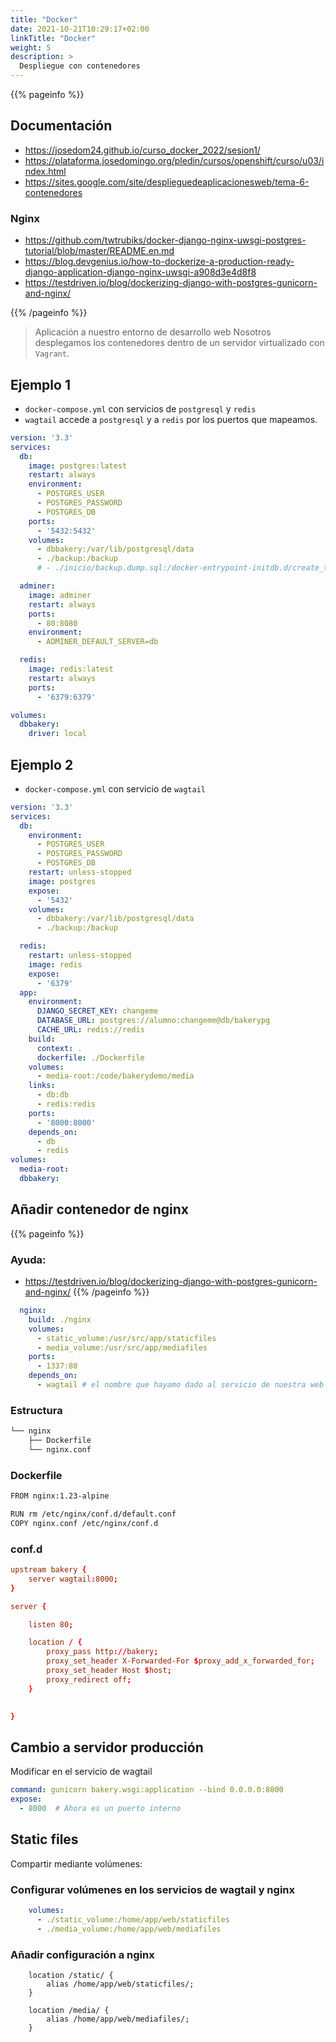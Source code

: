 ```yaml
---
title: "Docker"
date: 2021-10-21T10:29:17+02:00
linkTitle: "Docker"
weight: 5
description: >
  Despliegue con contenedores
---
```

{{% pageinfo %}}
## Documentación
* https://josedom24.github.io/curso_docker_2022/sesion1/
* https://plataforma.josedomingo.org/pledin/cursos/openshift/curso/u03/index.html
* https://sites.google.com/site/desplieguedeaplicacionesweb/tema-6-contenedores

### Nginx
* https://github.com/twtrubiks/docker-django-nginx-uwsgi-postgres-tutorial/blob/master/README.en.md
* https://blog.devgenius.io/how-to-dockerize-a-production-ready-django-application-django-nginx-uwsgi-a908d3e4d8f8
* https://testdriven.io/blog/dockerizing-django-with-postgres-gunicorn-and-nginx/

{{% /pageinfo %}}

> Aplicación a nuestro entorno de desarrollo web
> Nosotros desplegamos los contenedores dentro de un servidor virtualizado con `Vagrant`.

## Ejemplo 1
* `docker-compose.yml` con servicios de `postgresql` y `redis`
* `wagtail` accede a `postgresql` y a `redis` por los puertos que mapeamos.

```yaml
version: '3.3'  
services:
  db:
    image: postgres:latest
    restart: always
    environment:
      - POSTGRES_USER
      - POSTGRES_PASSWORD
      - POSTGRES_DB
    ports:
      - '5432:5432'
    volumes: 
      - dbbakery:/var/lib/postgresql/data
      - ./backup:/backup
      # - ./inicio/backup.dump.sql:/docker-entrypoint-initdb.d/create_tables.sql

  adminer:
    image: adminer
    restart: always
    ports:
      - 80:8080
    environment:
      - ADMINER_DEFAULT_SERVER=db

  redis:
    image: redis:latest
    restart: always
    ports:
      - '6379:6379'

volumes:
  dbbakery:
    driver: local

```

## Ejemplo 2
* `docker-compose.yml` con servicio de `wagtail`

```yaml
version: '3.3'
services:
  db:
    environment:
      - POSTGRES_USER
      - POSTGRES_PASSWORD
      - POSTGRES_DB
    restart: unless-stopped
    image: postgres
    expose:
      - '5432'
    volumes:
      - dbbakery:/var/lib/postgresql/data
      - ./backup:/backup

  redis:
    restart: unless-stopped
    image: redis
    expose:
      - '6379'
  app:
    environment:
      DJANGO_SECRET_KEY: changeme
      DATABASE_URL: postgres://alumno:changeme@db/bakerypg
      CACHE_URL: redis://redis
    build:
      context: .
      dockerfile: ./Dockerfile
    volumes:
      - media-root:/code/bakerydemo/media
    links:
      - db:db
      - redis:redis
    ports:
      - '8000:8000'
    depends_on:
      - db
      - redis
volumes:
  media-root:
  dbbakery:

```

## Añadir contenedor de nginx
{{% pageinfo %}}
### Ayuda:
* https://testdriven.io/blog/dockerizing-django-with-postgres-gunicorn-and-nginx/
{{% /pageinfo %}}
```yml
  nginx:
    build: ./nginx
    volumes:
      - static_volume:/usr/src/app/staticfiles
      - media_volume:/usr/src/app/mediafiles
    ports:
      - 1337:80
    depends_on:
      - wagtail # el nombre que hayamo dado al servicio de nuestra web
```

### Estructura
```sh
└── nginx
    ├── Dockerfile
    └── nginx.conf
```
### Dockerfile
```bash
FROM nginx:1.23-alpine

RUN rm /etc/nginx/conf.d/default.conf
COPY nginx.conf /etc/nginx/conf.d
```
### conf.d
```conf
upstream bakery {
    server wagtail:8000;
}

server {

    listen 80;

    location / {
        proxy_pass http://bakery;
        proxy_set_header X-Forwarded-For $proxy_add_x_forwarded_for;
        proxy_set_header Host $host;
        proxy_redirect off;
    }

  
}
```


## Cambio a servidor producción
Modificar en el servicio de wagtail
```yaml
command: gunicorn bakery.wsgi:application --bind 0.0.0.0:8000
expose:
  - 8000  # Ahora es un puerto interno
```

## Static files
Compartir mediante volúmenes:
### Configurar volúmenes en los servicios de wagtail y nginx
```yaml
    volumes:
      - ./static_volume:/home/app/web/staticfiles
      - ./media_volume:/home/app/web/mediafiles
```

### Añadir configuración a nginx

```
    location /static/ {
        alias /home/app/web/staticfiles/;
    }

    location /media/ {
        alias /home/app/web/mediafiles/;
    }
```